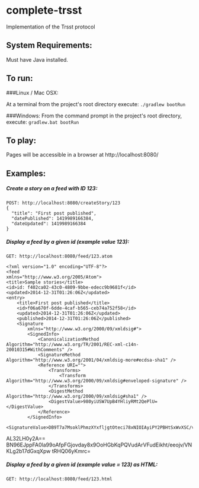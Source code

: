 complete-trsst
=============

Implementation of the Trsst protocol

System Requirements:
---------
Must have Java installed.

To run:
-------

###Linux / Mac OSX:

At a terminal from the project's root directory execute:
`./gradlew bootRun`

###Windows:
From the command prompt in the project's root directory, execute:
`gradlew.bat bootRun`

To play:
--------
Pages will be accessible in a browser at http://localhost:8080/

Examples:
---------

##### Create a story on a feed with ID 123:
    POST: http://localhost:8080/createStory/123
    {
      "title": "First post published",
      "datePublished": 1419989166384,
      "dateUpdated": 1419989166384
    }

##### Display a feed by a given id (example value 123):
    GET: http://localhost:8080/feed/123.atom

    <?xml version="1.0" encoding="UTF-8"?>
    <feed 
    xmlns="http://www.w3.org/2005/Atom">
    <title>Sample stories</title>
    <id>id: f402ca02-43c0-4809-9bbe-edecc9b9681f</id>
    <updated>2014-12-31T01:26:06Z</updated>
    <entry>
        <title>First post published</title>
        <id>f06a670f-6dde-4caf-b565-ceb74a752f58</id>
        <updated>2014-12-31T01:26:06Z</updated>
        <published>2014-12-31T01:26:06Z</published>
        <Signature 
            xmlns="http://www.w3.org/2000/09/xmldsig#">
            <SignedInfo>
                <CanonicalizationMethod Algorithm="http://www.w3.org/TR/2001/REC-xml-c14n-20010315#WithComments" />
                <SignatureMethod Algorithm="http://www.w3.org/2001/04/xmldsig-more#ecdsa-sha1" />
                <Reference URI="">
                    <Transforms>
                        <Transform Algorithm="http://www.w3.org/2000/09/xmldsig#enveloped-signature" />
                    </Transforms>
                    <DigestMethod Algorithm="http://www.w3.org/2000/09/xmldsig#sha1" />
                    <DigestValue>980yiUSW7UpB4YHliyRMt2QePlU=</DigestValue>
                </Reference>
            </SignedInfo>
            <SignatureValue>DB9T7a7MsoklPhmzXYxfljgtOteci78xNIOIAyiPY2PBHtSxWvXSC/v1Xlx86gko09niF5sIQJND
AL32LH0y2A==</SignatureValue>
            <KeyInfo>
                <KeyValue>
                    <ECKeyValue 
                        xmlns="http://www.w3.org/2009/xmldsig11#">
                        <NamedCurve 
                            xmlns:null="http://www.w3.org/2009/xmldsig11#" URI="urn:oid:1.3.132.0.10" />
                            <PublicKey>BN96EJppFA0la99oAfpFGjovday8x9OoHGbKqPQVudArVFudEikht/eeojv/VNKLg2b17dGxqXpw
tRHQ06yKmrc=</PublicKey>
                        </ECKeyValue>
                    </KeyValue>
                </KeyInfo>
            </Signature>
        </entry>
    </feed>





##### Display a feed by a given id (example value = 123) as HTML:
    GET: http://localhost:8080/feed/123.html


